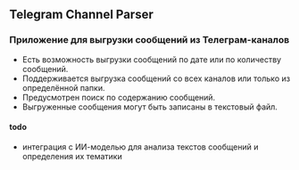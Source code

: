 ## Telegram Channel Parser
### Приложение для выгрузки сообщений из Телеграм-каналов

* Есть возможность выгрузки сообщений по дате или по количеству сообщений.
* Поддерживается выгрузка сообщений со всех каналов или только из определённой папки.
* Предусмотрен поиск по содержанию сообщений.
* Выгруженные сообщения могут быть записаны в текстовый файл.


#### todo
* интеграция с ИИ-моделью для анализа текстов сообщений и определения их тематики